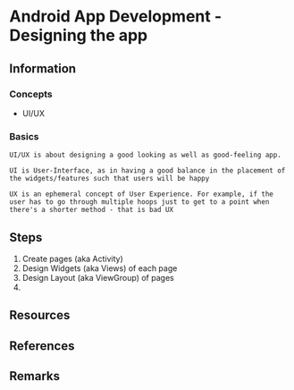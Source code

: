 # Android App Development - Designing the app

## Information
### Concepts
- UI/UX
 
### Basics
```
UI/UX is about designing a good looking as well as good-feeling app.

UI is User-Interface, as in having a good balance in the placement of the widgets/features such that users will be happy

UX is an ephemeral concept of User Experience. For example, if the user has to go through multiple hoops just to get to a point when there's a shorter method - that is bad UX
```

## Steps
1. Create pages (aka Activity)
2. Design Widgets (aka Views) of each page
2. Design Layout (aka ViewGroup) of pages
3. 

## Resources

## References

## Remarks
